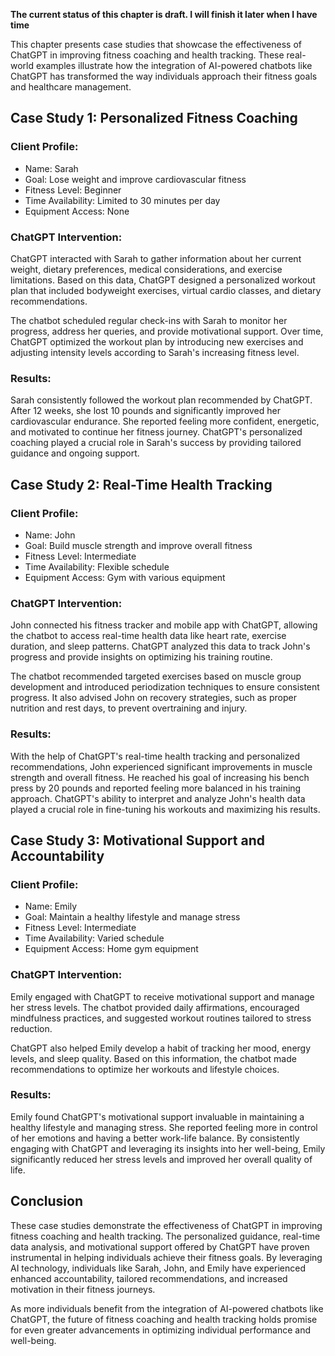 **The current status of this chapter is draft. I will finish it later when I have time**

This chapter presents case studies that showcase the effectiveness of ChatGPT in improving fitness coaching and health tracking. These real-world examples illustrate how the integration of AI-powered chatbots like ChatGPT has transformed the way individuals approach their fitness goals and healthcare management.

Case Study 1: Personalized Fitness Coaching
-------------------------------------------

### Client Profile:

* Name: Sarah
* Goal: Lose weight and improve cardiovascular fitness
* Fitness Level: Beginner
* Time Availability: Limited to 30 minutes per day
* Equipment Access: None

### ChatGPT Intervention:

ChatGPT interacted with Sarah to gather information about her current weight, dietary preferences, medical considerations, and exercise limitations. Based on this data, ChatGPT designed a personalized workout plan that included bodyweight exercises, virtual cardio classes, and dietary recommendations.

The chatbot scheduled regular check-ins with Sarah to monitor her progress, address her queries, and provide motivational support. Over time, ChatGPT optimized the workout plan by introducing new exercises and adjusting intensity levels according to Sarah's increasing fitness level.

### Results:

Sarah consistently followed the workout plan recommended by ChatGPT. After 12 weeks, she lost 10 pounds and significantly improved her cardiovascular endurance. She reported feeling more confident, energetic, and motivated to continue her fitness journey. ChatGPT's personalized coaching played a crucial role in Sarah's success by providing tailored guidance and ongoing support.

Case Study 2: Real-Time Health Tracking
---------------------------------------

### Client Profile:

* Name: John
* Goal: Build muscle strength and improve overall fitness
* Fitness Level: Intermediate
* Time Availability: Flexible schedule
* Equipment Access: Gym with various equipment

### ChatGPT Intervention:

John connected his fitness tracker and mobile app with ChatGPT, allowing the chatbot to access real-time health data like heart rate, exercise duration, and sleep patterns. ChatGPT analyzed this data to track John's progress and provide insights on optimizing his training routine.

The chatbot recommended targeted exercises based on muscle group development and introduced periodization techniques to ensure consistent progress. It also advised John on recovery strategies, such as proper nutrition and rest days, to prevent overtraining and injury.

### Results:

With the help of ChatGPT's real-time health tracking and personalized recommendations, John experienced significant improvements in muscle strength and overall fitness. He reached his goal of increasing his bench press by 20 pounds and reported feeling more balanced in his training approach. ChatGPT's ability to interpret and analyze John's health data played a crucial role in fine-tuning his workouts and maximizing his results.

Case Study 3: Motivational Support and Accountability
-----------------------------------------------------

### Client Profile:

* Name: Emily
* Goal: Maintain a healthy lifestyle and manage stress
* Fitness Level: Intermediate
* Time Availability: Varied schedule
* Equipment Access: Home gym equipment

### ChatGPT Intervention:

Emily engaged with ChatGPT to receive motivational support and manage her stress levels. The chatbot provided daily affirmations, encouraged mindfulness practices, and suggested workout routines tailored to stress reduction.

ChatGPT also helped Emily develop a habit of tracking her mood, energy levels, and sleep quality. Based on this information, the chatbot made recommendations to optimize her workouts and lifestyle choices.

### Results:

Emily found ChatGPT's motivational support invaluable in maintaining a healthy lifestyle and managing stress. She reported feeling more in control of her emotions and having a better work-life balance. By consistently engaging with ChatGPT and leveraging its insights into her well-being, Emily significantly reduced her stress levels and improved her overall quality of life.

Conclusion
----------

These case studies demonstrate the effectiveness of ChatGPT in improving fitness coaching and health tracking. The personalized guidance, real-time data analysis, and motivational support offered by ChatGPT have proven instrumental in helping individuals achieve their fitness goals. By leveraging AI technology, individuals like Sarah, John, and Emily have experienced enhanced accountability, tailored recommendations, and increased motivation in their fitness journeys.

As more individuals benefit from the integration of AI-powered chatbots like ChatGPT, the future of fitness coaching and health tracking holds promise for even greater advancements in optimizing individual performance and well-being.
